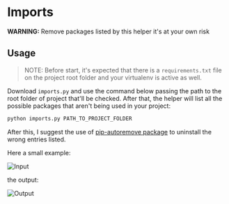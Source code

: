 # Imports

__WARNING:__ Remove packages listed by this helper it's at your own risk

## Usage

> NOTE: Before start, it's expected that there is a `requirements.txt` file on the project root folder and your virtualenv is active as well.

Download `imports.py` and use the command below passing the path to the root folder of project that'll be checked. After that, the helper will list all the possible packages that aren't being used in your project:

```python
python imports.py PATH_TO_PROJECT_FOLDER
```

After this, I suggest the use of [pip-autoremove package](https://github.com/invl/pip-autoremove) to uninstall the wrong entries listed.


Here a small example:

![Input](https://raw.githubusercontent.com/joaopcanario/imports/master/media/input.png)

the output:

![Output](https://raw.githubusercontent.com/joaopcanario/imports/master/media/output.png)
